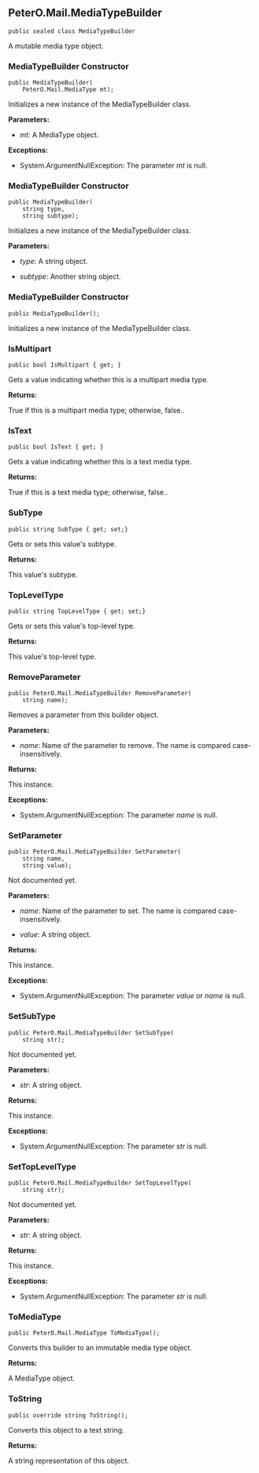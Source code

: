 ## PeterO.Mail.MediaTypeBuilder

    public sealed class MediaTypeBuilder

A mutable media type object.

### MediaTypeBuilder Constructor

    public MediaTypeBuilder(
        PeterO.Mail.MediaType mt);

Initializes a new instance of the MediaTypeBuilder class.

<b>Parameters:</b>

 * <i>mt</i>: A MediaType object.

<b>Exceptions:</b>

 * System.ArgumentNullException:
The parameter  <i>mt</i>
is null.

### MediaTypeBuilder Constructor

    public MediaTypeBuilder(
        string type,
        string subtype);

Initializes a new instance of the MediaTypeBuilder class.

<b>Parameters:</b>

 * <i>type</i>: A string object.

 * <i>subtype</i>: Another string object.

### MediaTypeBuilder Constructor

    public MediaTypeBuilder();

Initializes a new instance of the MediaTypeBuilder class.

### IsMultipart

    public bool IsMultipart { get; }

Gets a value indicating whether this is a multipart media type.

<b>Returns:</b>

True if this is a multipart media type; otherwise, false..

### IsText

    public bool IsText { get; }

Gets a value indicating whether this is a text media type.

<b>Returns:</b>

True if this is a text media type; otherwise, false..

### SubType

    public string SubType { get; set;}

Gets or sets this value's subtype.

<b>Returns:</b>

This value's subtype.

### TopLevelType

    public string TopLevelType { get; set;}

Gets or sets this value's top-level type.

<b>Returns:</b>

This value's top-level type.

### RemoveParameter

    public PeterO.Mail.MediaTypeBuilder RemoveParameter(
        string name);

Removes a parameter from this builder object.

<b>Parameters:</b>

 * <i>name</i>: Name of the parameter to remove. The name is compared case-insensitively.

<b>Returns:</b>

This instance.

<b>Exceptions:</b>

 * System.ArgumentNullException:
The parameter  <i>name</i>
 is null.

### SetParameter

    public PeterO.Mail.MediaTypeBuilder SetParameter(
        string name,
        string value);

Not documented yet.

<b>Parameters:</b>

 * <i>name</i>: Name of the parameter to set. The name is compared case-insensitively.

 * <i>value</i>: A string object.

<b>Returns:</b>

This instance.

<b>Exceptions:</b>

 * System.ArgumentNullException:
The parameter  <i>value</i>
 or  <i>name</i>
 is null.

### SetSubType

    public PeterO.Mail.MediaTypeBuilder SetSubType(
        string str);

Not documented yet.

<b>Parameters:</b>

 * <i>str</i>: A string object.

<b>Returns:</b>

This instance.

<b>Exceptions:</b>

 * System.ArgumentNullException:
The parameter  <i>str</i>
is null.

### SetTopLevelType

    public PeterO.Mail.MediaTypeBuilder SetTopLevelType(
        string str);

Not documented yet.

<b>Parameters:</b>

 * <i>str</i>: A string object.

<b>Returns:</b>

This instance.

<b>Exceptions:</b>

 * System.ArgumentNullException:
The parameter  <i>str</i>
is null.

### ToMediaType

    public PeterO.Mail.MediaType ToMediaType();

Converts this builder to an immutable media type object.

<b>Returns:</b>

A MediaType object.

### ToString

    public override string ToString();

Converts this object to a text string.

<b>Returns:</b>

A string representation of this object.
